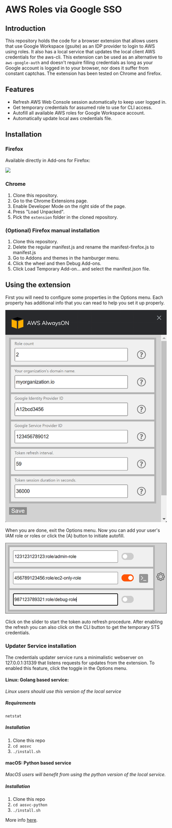 # AWS Roles via Google SSO

## Introduction
This repository holds the code for a browser extension that allows users that use
Google Workspace (gsuite) as an IDP provider to login
to AWS using roles.
It also has a local service that updates the local client AWS credentials for the aws-cli.
This extension can be used as an alternative to `aws-google-auth` and doesn't require filling credentials as long as your Google account is logged in to your browser, nor does it suffer from constant captchas.
The extension has been tested on Chrome and firefox.

## Features
- Refresh AWS Web Console session automatically to keep user logged in.
- Get temporary credentials for assumed role to use for CLI access.
- Autofill all available AWS roles for Google Workspace account.
- Automatically update local aws credentials file.

## Installation

### Firefox
Available directly in Add-ons for Firefox:

<a href="https://addons.mozilla.org/en-US/firefox/addon/aws-roles-via-google-sso/" target="_blank" rel="noopener noreferrer"><img src="https://raw.githubusercontent.com/studocu/aws_alwayson/master/img/ff.png" width="48" /></a>


### Chrome
1. Clone this repository.
2. Go to the Chrome Extensions page.
3. Enable Developer Mode on the right side of the page.
4. Press "Load Unpacked".
5. Pick the `extension` folder in the cloned repository.

### (Optional) Firefox manual installation
1. Clone this repository.
1. Delete the regular manifest.js and rename the manifest-firefox.js to manifest.js
2. Go to Addons and themes in the hamburger menu.
3. Click the wheel and then Debug Add-ons.
4. Click Load Temporary Add-on... and select the manifest.json file.

## Using the extension
First you will need to configure some properties in the Options menu. Each property has additional info that you can read to help you set it up properly.

![Options](img/opts.png)

When you are done, exit the Options menu.
Now you can add your user's IAM role or roles or click the (A) button to initiate autofill.

![Main menu](img/main.png)

Click on the slider to start the token auto refresh procedure.
After enabling the refresh you can also click on the CLI button to get the temporary STS credentials.

### Updater Service installation
The credentials updater service runs a minimalistic webserver on 127.0.0.1:31339 that listens requests for updates from the extension.
To enabled this feature, click the toggle in the Options menu.

#### Linux: Golang based service:
*Linux users should use this version of the local service*

##### Requirements
```
netstat
```

##### Installation
1. Clone this repo
2. `cd aosvc`
3. `./install.sh`

#### macOS: Python based service
*MacOS users will benefit from using the python version of the local service.*

##### Installation
1. Clone this repo
2. `cd aosvc-python`
3. `./install.sh`

More info [here](/aosvc-python/README.md).
